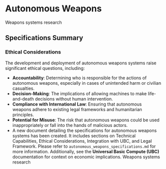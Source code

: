 # Autonomous Weapons
Weapons systems research

## Specifications Summary

### Ethical Considerations
The development and deployment of autonomous weapons systems raise significant ethical questions, including:
- **Accountability**: Determining who is responsible for the actions of autonomous weapons, especially in cases of unintended harm or civilian casualties.
- **Decision-Making**: The implications of allowing machines to make life-and-death decisions without human intervention.
- **Compliance with International Law**: Ensuring that autonomous weapons adhere to existing legal frameworks and humanitarian principles.
- **Potential for Misuse**: The risk that autonomous weapons could be used inappropriately or fall into the hands of malicious actors.
- A new document detailing the specifications for autonomous weapons systems has been created. It includes sections on Technical Capabilities, Ethical Considerations, Integration with UBC, and Legal Framework. Please refer to `autonomous_weapons_specifications.md` for more information. Additionally, see the **Universal Basic Compute (UBC)** documentation for context on economic implications.
Weapons systems research
